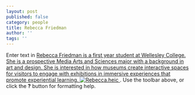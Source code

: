 ```yaml
---
layout: post
published: false
category: people
title: Rebecca Friedman
author: ''
tags: ''
---
```



Enter text in [Rebecca Friedman is a first year student at Wellesley College. She is a prospective Media Arts and Sciences major with a background in art and design. She is interested in how museums create interactive spaces for visitors to engage with exhibitions in immersive experiences that promote experiential learning. ![Rebecca.heic]({{site.baseurl}}/assets/Rebecca.heic)
](http://daringfireball.net/projects/markdown/). Use the toolbar above, or click the **?** button for formatting help.
